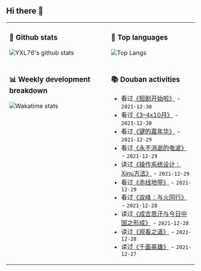 ## Hi there 👋

<table>
<tr>
<td valign="top" width="54%">

### 🔭 Github stats

![YXL76's github stats](https://github-readme-stats.yxl76.vercel.app/api?username=YXL76&count_private=true&show_icons=true&include_all_commits=true&theme=prussian&line_height=28&disable_animations=true)

</td>

<td valign="top" width="46%">

### 🌱 Top languages

![Top Langs](https://github-readme-stats.yxl76.vercel.app/api/top-langs/?username=YXL76&layout=compact&theme=prussian&langs_count=8&hide=HTML,CSS,SCSS)

</td>
</tr>
<tr>
<td valign="top" width="54%">

### 📊 Weekly development breakdown

![Wakatime stats](https://github-readme-stats.yxl76.vercel.app/api/wakatime?username=YXL76&layout=compact&theme=prussian)


</td>
<td valign="top" width="46%">

### 📚 Douban activities

- 看过[《短剧开始啦》](http://movie.douban.com/subject/35358556/) - `2021-12-30`
- 看过[《3–4x10月》](http://movie.douban.com/subject/1297290/) - `2021-12-30`
- 看过[《键的嘉年华》](http://movie.douban.com/subject/35438216/) - `2021-12-29`
- 看过[《永不消逝的电波》](http://movie.douban.com/subject/1431694/) - `2021-12-29`
- 读过[《操作系统设计：Xinu方法》](https://book.douban.com/subject/25772410/) - `2021-12-29`
- 看过[《赤线地带》](http://movie.douban.com/subject/1466788/) - `2021-12-29`
- 看过[《双峰：与火同行》](http://movie.douban.com/subject/1303472/) - `2021-12-28`
- 读过[《成吉思汗与今日中国之形成》](https://book.douban.com/subject/30245840/) - `2021-12-28`
- 读过[《观看之道》](https://book.douban.com/subject/26427579/) - `2021-12-28`
- 读过[《千面英雄》](https://book.douban.com/subject/7174792/) - `2021-12-27`

</td>
</tr>
</table>

<!--
**YXL76/YXL76** is a ✨ _special_ ✨ repository because its `README.md` (this file) appears on your GitHub profile.

Here are some ideas to get you started:

- 🔭 I’m currently working on ...
- 🌱 I’m currently learning ...
- 👯 I’m looking to collaborate on ...
- 🤔 I’m looking for help with ...
- 💬 Ask me about ...
- 📫 How to reach me: ...
- 😄 Pronouns: ...
- ⚡ Fun fact: ...
-->
